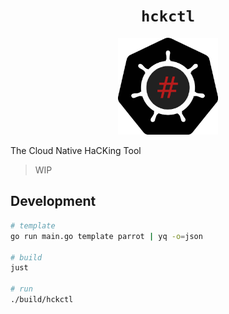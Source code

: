 <h1 align="center"><code>hckctl</code></h1>

<p align="center">
  <img width="160" src="docs/logo.svg" alt="logo">
</p>

The Cloud Native HaCKing Tool

> WIP

## Development

```bash
# template
go run main.go template parrot | yq -o=json

# build
just

# run
./build/hckctl
```
